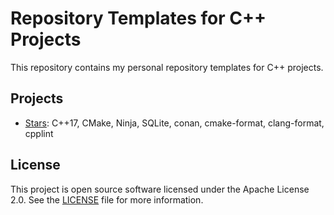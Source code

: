 # Repository Templates for C++ Projects

This repository contains my personal repository templates for C++ projects.

## Projects

- [Stars](./stars): C++17, CMake, Ninja, SQLite, conan, cmake-format, clang-format, cpplint

## License

This project is open source software licensed under the Apache License 2.0.
See the [LICENSE][license] file for more information.

[license]: https://github.com/sergeyklay/cpp-project-templates/blob/master/LICENSE
